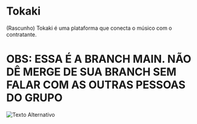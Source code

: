 # Tokaki
(Rascunho)
Tokaki é uma plataforma que conecta o músico com o contratante. 
# OBS: ESSA É A BRANCH MAIN. NÃO DÊ MERGE DE SUA BRANCH SEM FALAR COM AS OUTRAS PESSOAS DO GRUPO
<img src="https://drive.google.com/file/d/14xZFEsh9EyUgn4gdan6jxcBkLIl3kYx-/view?usp=drive_link" alt="Texto Alternativo">
